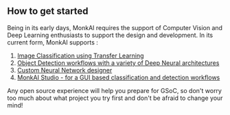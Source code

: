 ## How to get started

Being in its early days, MonkAI requires the support of Computer Vision and Deep Learning enthusiasts to support the design and development. In its current form, MonkAI supports :

1. [Image Classification using Transfer Learning](https://github.com/Tessellate-Imaging/monk_v1)
2. [Object Detection workflows with a variety of Deep Neural architectures](https://github.com/Tessellate-Imaging/Monk_Object_Detection)
3. [Custom Neural Network designer](https://github.com/Tessellate-Imaging/monk_v1/blob/master/tutorials/8%20-%20Custom%20Model%20Creation%20and%20debugging%20With%20Monk.ipynb)
4. [MonkAI Studio - for a GUI based classification and detection workflows](https://github.com/Tessellate-Imaging/Monk_Gui)

Any open source experience will help you prepare for GSoC, so don't worry too much about what project you try first and don't be afraid to change your mind!


